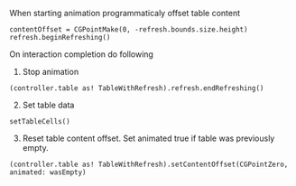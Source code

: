 When starting animation programmaticaly offset table content

```
contentOffset = CGPointMake(0, -refresh.bounds.size.height)
refresh.beginRefreshing()
```

On interaction completion do following

1) Stop animation

```
(controller.table as! TableWithRefresh).refresh.endRefreshing()
```

2) Set table data

```
setTableCells()
```

3) Reset table content offset. Set animated true if table was previously empty.

```
(controller.table as! TableWithRefresh).setContentOffset(CGPointZero, animated: wasEmpty)
```
